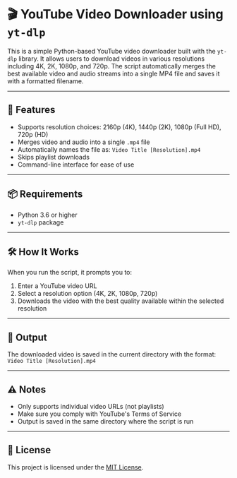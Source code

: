 # 🎬 YouTube Video Downloader using `yt-dlp`

This is a simple Python-based YouTube video downloader built with the `yt-dlp` library. It allows users to download videos in various resolutions including 4K, 2K, 1080p, and 720p. The script automatically merges the best available video and audio streams into a single MP4 file and saves it with a formatted filename.

---

## 🚀 Features

- Supports resolution choices: 2160p (4K), 1440p (2K), 1080p (Full HD), 720p (HD)
- Merges video and audio into a single `.mp4` file
- Automatically names the file as: `Video Title [Resolution].mp4`
- Skips playlist downloads
- Command-line interface for ease of use

---

## 📦 Requirements

- Python 3.6 or higher
- `yt-dlp` package

---

## 🛠️ How It Works

When you run the script, it prompts you to:

1. Enter a YouTube video URL  
2. Select a resolution option (4K, 2K, 1080p, 720p)  
3. Downloads the video with the best quality available within the selected resolution  

---

## 📂 Output

The downloaded video is saved in the current directory with the format:  
`Video Title [Resolution].mp4`

---

## ⚠️ Notes

- Only supports individual video URLs (not playlists)
- Make sure you comply with YouTube's Terms of Service
- Output is saved in the same directory where the script is run

---

## 📄 License

This project is licensed under the [MIT License](../LICENSE).
